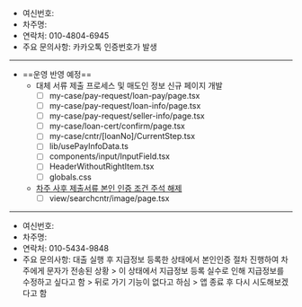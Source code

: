 - 여신번호: 
- 차주명: 
- 연락처: 010-4804-6945
- 주요 문의사항: 카카오톡 인증번호가 발생

***
- ==운영 반영 예정==
	- 대체 서류 제출 프로세스 및 매도인 정보 신규 페이지 개발
		- [ ] my-case/pay-request/loan-pay/page.tsx
		- [ ] my-case/pay-request/loan-info/page.tsx
		- [ ] my-case/pay-request/seller-info/page.tsx
		- [ ] my-case/loan-cert/confirm/page.tsx
		- [ ] my-case/cntr/[loanNo]/CurrentStep.tsx
		- [ ] lib/usePayInfoData.ts
		- [ ] components/input/InputField.tsx
		- [ ] HeaderWithoutRightItem.tsx
		- [ ] globals.css
	- [차주 사후 제출서류 본인 인증 조건 주석 해제](http://211.251.254.64:24001/dev/withuslaw-react-web/-/commit/501c8842d8491e2e71910c054beffc13bd0a3262)
		- [ ] view/searchcntr/image/page.tsx

***

- 여신번호: 
- 차주명: 
- 연락처: 010-5434-9848
- 주요 문의사항: 대출 실행 후 지급정보 등록한 상태에서 본인인증 절차 진행하여 차주에게 문자가 전송된 상황 > 이 상태에서 지급정보 등록 실수로 인해 지급정보를 수정하고 싶다고 함 > 뒤로 가기 기능이 없다고 하심 > 앱 종료 후 다시 시도해보겠다고 함